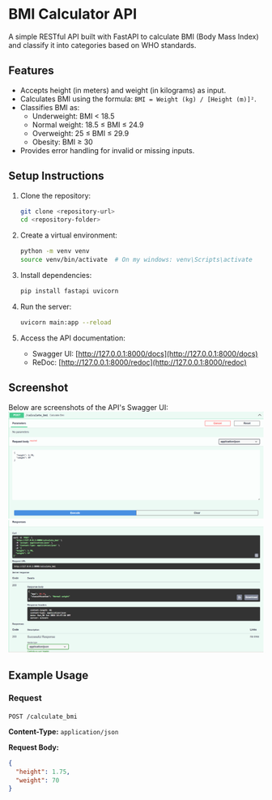 # BMI Calculator API

A simple RESTful API built with FastAPI to calculate BMI (Body Mass Index) and classify it into categories based on WHO standards.

## Features
- Accepts height (in meters) and weight (in kilograms) as input.
- Calculates BMI using the formula: `BMI = Weight (kg) / [Height (m)]²`.
- Classifies BMI as:
  - Underweight: BMI < 18.5
  - Normal weight: 18.5 ≤ BMI ≤ 24.9
  - Overweight: 25 ≤ BMI ≤ 29.9
  - Obesity: BMI ≥ 30
- Provides error handling for invalid or missing inputs.

## Setup Instructions

1. Clone the repository:
    ```bash
    git clone <repository-url>
    cd <repository-folder>
    ```

2. Create a virtual environment:
    ```bash
    python -m venv venv
    source venv/bin/activate  # On my windows: venv\Scripts\activate
    ```

3. Install dependencies:
    ```bash
    pip install fastapi uvicorn
    ```

4. Run the server:
    ```bash
    uvicorn main:app --reload
    ```

5. Access the API documentation:
    - Swagger UI: [http://127.0.0.1:8000/docs](http://127.0.0.1:8000/docs)
    - ReDoc: [http://127.0.0.1:8000/redoc](http://127.0.0.1:8000/redoc)

## Screenshot
Below are screenshots of the API's Swagger UI:
![Swagger UI screen](input.png)
![Swagger UI screen](output.png)

## Example Usage

### Request
`POST /calculate_bmi`

**Content-Type:**
 `application/json`

**Request Body:**
```json
{
  "height": 1.75,
  "weight": 70
}
